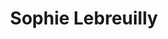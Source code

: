 ---
title: "Sophie Lebreuilly"
url: /fouquieres-les-bethune/sophie-lebreuilly/
shop: boulangerie
---